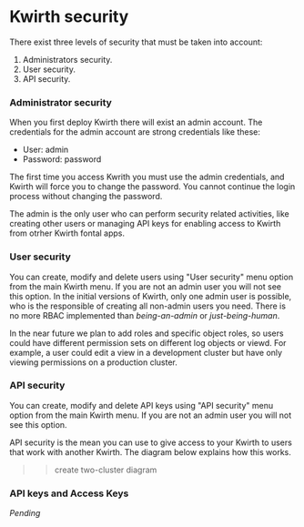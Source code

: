 # Kwirth security
There exist three levels of security that must be taken into account:

  1. Administrators security.
  2. User security.
  3. API security.


### Administrator security
When you first deploy Kwirth there will exist an admin account. The credentials for the admin account are strong credentials like these:

  - User: admin
  - Password: password

The first time you access Kwrith you must use the admin credentials, and Kwirth will force you to change the password. You cannot continue the login process without changing the password.

The admin is the only user who can perform security related activities, like creating other users or managing API keys for enabling access to Kwirth from otrher Kwirth fontal apps.

### User security
You can create, modify and delete users using "User security" menu option from the main Kwirth menu. If you are not an admin user you will not see this option. In the initial versions of Kwirth, only one admin user is possible, who is the responsible of creating all non-admin users you need. There is no more RBAC implemented than *being-an-admin* or *just-being-human*.

In the near future we plan to add roles and specific object roles, so users could have different permission sets on different log objects or viewd. For example, a user could edit a view in a development cluster but have only viewing permissions on a production cluster.

### API security
You can create, modify and delete API keys using "API security" menu option from the main Kwirth menu. If you are not an admin user you will not see this option.

API security is the mean you can use to give access to your Kwirth to users that work with another Kwirth. The diagram below explains how this works.

>> create two-cluster diagram

### API keys and Access Keys
*Pending*
